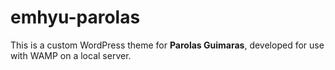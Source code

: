 # emhyu-parolas

This is a custom WordPress theme for **Parolas Guimaras**, developed for use with WAMP on a local server.


